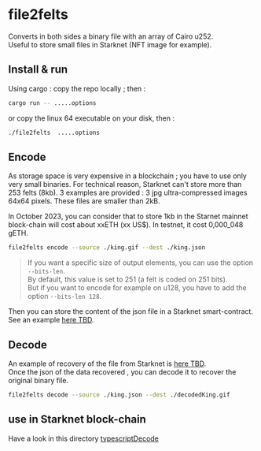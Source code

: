 # file2felts
Converts in both sides a binary file with an array of Cairo u252.  
Useful to store small files in Starknet (NFT image for example).

## Install & run

Using cargo : copy the repo locally ; then :
```bash
cargo run -- .....options
```
or copy the linux 64 executable on your disk, then :
```bash
./file2felts  .....options
```

## Encode

As storage space is very expensive in a blockchain ; you have to use only very small binaries. 
For technical reason, Starknet can't store more than 253 felts (8kb).
3 examples are provided : 3 jpg ultra-compressed images 64x64 pixels. These files are smaller than 2kB.

In October 2023, you can consider that to store 1kb in the Starnet mainnet block-chain will cost about xxETH (xx US$).
In testnet, it cost 0,000_048 gETH.

```bash
file2felts encode --source ./king.gif --dest ./king.json
```

> If you want a specific size of output elements, you can use the option `--bits-len`.  
> By default, this value is set to 251 (a felt is coded on 251 bits).  
> But if you want to encode for example on u128, you have to add the option `--bits-len 128`. 

Then you can store the content of the json file in a Starknet smart-contract. See an example [here TBD]().

## Decode

An example of recovery of the file from Starknet is [here TBD]().  
Once the json of the data recovered , you can decode it to recover the original binary file.

```bash
file2felts decode --source ./king.json --dest ./decodedKing.gif
```

## use in Starknet block-chain

Have a look in this directory [typescriptDecode](typescriptDecode/README.md)
